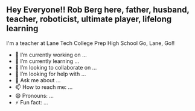 ## Hey Everyone!! Rob Berg here, father, husband, teacher, roboticist, ultimate player, lifelong learning

<!--
**raberg1/raberg1** is a ✨ _special_ ✨ repository because its `README.md` (this file) appears on your GitHub profile.

Here are some ideas to get you started:
-->

I'm a teacher at Lane Tech College Prep High School
Go, Lane, Go!!

- 🔭 I’m currently working on ...
- 🌱 I’m currently learning ...
- 👯 I’m looking to collaborate on ...
- 🤔 I’m looking for help with ...
- 💬 Ask me about ...
- 📫 How to reach me: ...
- 😄 Pronouns: ...
- ⚡ Fun fact: ...

